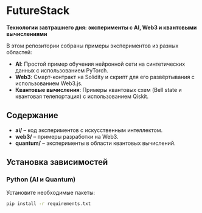 # FutureStack

**Технологии завтрашнего дня: эксперименты с AI, Web3 и квантовыми вычислениями**

В этом репозитории собраны примеры экспериментов из разных областей:
- **AI**: Простой пример обучения нейронной сети на синтетических данных с использованием PyTorch.
- **Web3**: Смарт-контракт на Solidity и скрипт для его развёртывания с использованием Web3.js.
- **Квантовые вычисления**: Примеры квантовых схем (Bell state и квантовая телепортация) с использованием Qiskit.

## Содержание

- **ai/** – код экспериментов с искусственным интеллектом.
- **web3/** – примеры разработки на Web3.
- **quantum/** – эксперименты в области квантовых вычислений.

## Установка зависимостей

### Python (AI и Quantum)
Установите необходимые пакеты:
```bash
pip install -r requirements.txt
